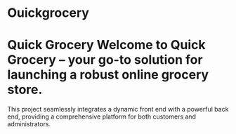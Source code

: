 # Ouickgrocery
# Quick Grocery  Welcome to Quick Grocery – your go-to solution for launching a robust online grocery store. 
This project seamlessly integrates a dynamic front end with a powerful back end, providing a comprehensive platform for both customers and administrators.
